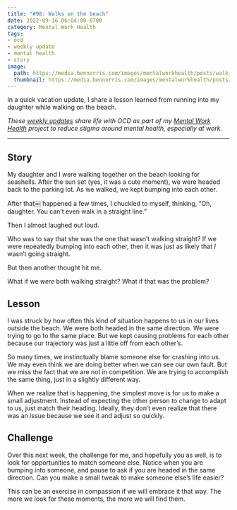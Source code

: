 ```yaml
---
title: "#98: Walks on the beach"
date: 2022-09-16 06:04:00-0700
category: Mental Work Health
tags:
- ocd
- weekly update
- mental health
- story
image: 
  path: https://media.bennorris.com/images/mentalworkhealth/posts/walking-on-beach.jpg
  thumbnail: https://media.bennorris.com/images/mentalworkhealth/posts/walking-on-beach.jpg
---
```



In a quick vacation update, I share a lesson learned from running into my daughter while walking on the beach.

_These [weekly updates](https://bennorris.com/tags/weekly-update/) share life with OCD as part of my [Mental Work Health](https://bennorris.com/mental-work-health) project to reduce stigma around mental health, especially at work._

***

## Story

My daughter and I were walking together on the beach looking for seashells. After the sun set (yes, it was a cute moment), we were headed back to the parking lot. As we walked, we kept bumping into each other.

After that￼ happened a few times, I chuckled to myself, thinking, “Oh, daughter. You can’t even walk in a straight line.”

Then I almost laughed out loud.

Who was to say that she was the one that wasn’t walking straight? If we were repeatedly bumping into each other, then it was just as likely that *I* wasn’t going straight.

But then another thought hit me.

What if we _were_ both walking straight? What if that was the problem?


## Lesson

I was struck by how often this kind of situation happens to us in our lives outside the beach. We were both headed in the same direction. We were trying to go to the same place. But we kept causing problems for each other because our trajectory was just a little off from each other’s.

So many times, we instinctually blame someone else for crashing into us. We may even think we are doing better when we can see our own fault. But we miss the fact that we are not in competition. We are trying to accomplish the same thing, just in a slightly different way.

When we realize that is happening, the simplest move is for us to make a small adjustment. Instead of expecting the other person to change to adapt to us, just match their heading. Ideally, they don’t even realize that there was an issue because we see it and adjust so quickly.


## Challenge

Over this next week, the challenge for me, and hopefully you as well, is to look for opportunities to match someone else. Notice when you are bumping into someone, and pause to ask if you are headed in the same direction. Can you make a small tweak to make someone else’s life easier?

This can be an exercise in compassion if we will embrace it that way. The more we look for these moments, the more we will find them.



